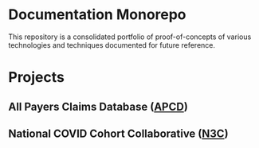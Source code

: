 # Documentation Monorepo
This repository is a consolidated portfolio of proof-of-concepts of various technologies and techniques documented for future reference.

# Projects

## All Payers Claims Database ([APCD](apcd/))

## National COVID Cohort Collaborative ([N3C](n3c/))

